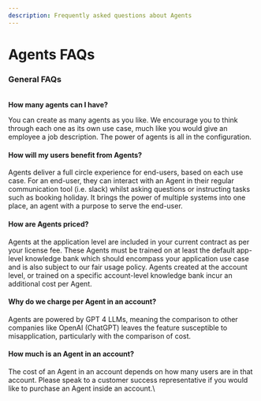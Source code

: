 ```yaml
---
description: Frequently asked questions about Agents
---
```


# Agents FAQs

### General FAQs

\
**How many agents can I have?**

You can create as many agents as you like. We encourage you to think through each one as its own use case, much like you would give an employee a job description. The power of agents is all in the configuration.&#x20;

#### How will my users benefit from Agents?

Agents deliver a full circle experience for end-users, based on each use case. For an end-user, they can interact with an Agent in their regular communication tool (i.e. slack) whilst asking questions or instructing tasks such as booking holiday. It brings the power of multiple systems into one place, an agent with a purpose to serve the end-user.

#### How are Agents priced?

Agents at the application level are included in your current contract as per your license fee. These Agents must be trained on at least the default app-level knowledge bank which should encompass your application use case and is also subject to our fair usage policy. Agents created at the account level, or trained on a specific account-level knowledge bank incur an additional cost per Agent.&#x20;

#### Why do we charge per Agent in an account?

Agents are powered by GPT 4 LLMs, meaning the comparison to other companies like OpenAI (ChatGPT) leaves the feature susceptible to misapplication, particularly with the comparison of cost.

#### How much is an Agent in an account?

The cost of an Agent in an account depends on how many users are in that account. Please speak to a customer success representative if you would like to purchase an Agent inside an account.\
